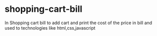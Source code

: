# shopping-cart-bill
In Shopping cart bill to add cart and print the cost of the price in bill and used to technologies like html,css,javascript 
